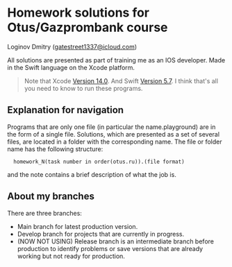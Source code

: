 Homework solutions for Otus/Gazprombank course
==============================================
Loginov Dmitry (gatestreet1337@icloud.com)

All solutions are presented as part of training me as an IOS developer. Made in the Swift language on the Xcode platform.

> Note that Xcode [Version 14.0](https://developer.apple.com/xcode/). 
And Swift [Version 5.7](https://docs.swift.org/swift-book/GuidedTour/Compatibility.html).
> I think that's all you need to know to run these programs.

Explanation for navigation
--------------------------

Programs that are only one file (in particular the name.playground) are in the form of a single file.
Solutions, which are presented as a set of several files, are located in a folder with the corresponding name.
The file or folder name has the following structure:

      homework_N(task number in order(otus.ru)).(file format)

and the note contains a brief description of what the job is.

About my branches
-----------------
There are three branches:
- Main branch for latest production version.
- Develop branch for projects that are currently in progress.
- (NOW NOT USING) Release branch is an intermediate branch before production to identify problems or save versions that are already working but not ready for production.
